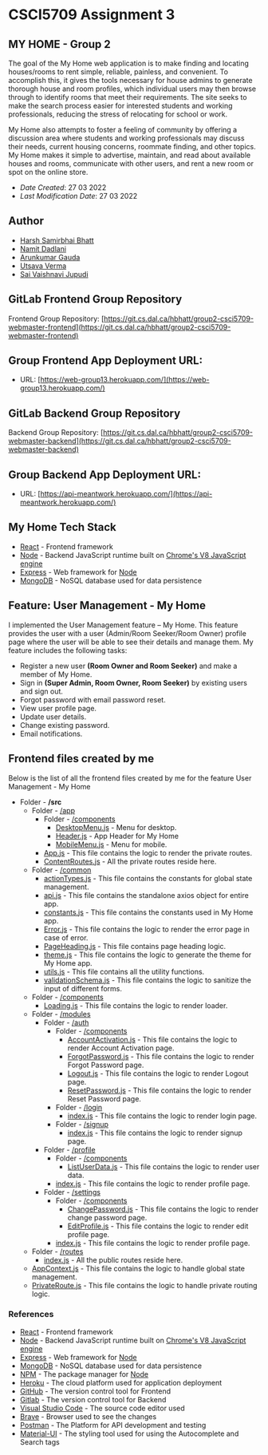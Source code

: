# CSCI5709 Assignment 3

## MY HOME - Group 2

The goal of the My Home web application is to make finding and locating houses/rooms to rent simple, reliable, painless, and convenient. To accomplish this, it gives the tools necessary for house admins to generate thorough house and room profiles, which individual users may then browse through to identify rooms that meet their requirements. The site seeks to make the search process easier for interested students and working professionals, reducing the stress of relocating for school or work.

My Home also attempts to foster a feeling of community by offering a discussion area where students and working professionals may discuss their needs, current housing concerns, roommate finding, and other topics. My Home makes it simple to advertise, maintain, and read about available houses and rooms, communicate with other users, and rent a new room or spot on the online store.

- _Date Created_: 27 03 2022
- _Last Modification Date_: 27 03 2022

## Author

- [Harsh Samirbhai Bhatt](mailto:harsh.bhatt@dal.ca)
- [Namit Dadlani](mailto:nm856602@dal.ca)
- [Arunkumar Gauda](mailto:arung@dal.ca)
- [Utsava Verma](mailto:ut752143@dal.ca)
- [Sai Vaishnavi Jupudi](mailto:sv984706@dal.ca)

## GitLab Frontend Group Repository

Frontend Group Repository: [https://git.cs.dal.ca/hbhatt/group2-csci5709-webmaster-frontend](https://git.cs.dal.ca/hbhatt/group2-csci5709-webmaster-frontend)

## Group Frontend App Deployment URL:

- URL: [https://web-group13.herokuapp.com/](https://web-group13.herokuapp.com/)

## GitLab Backend Group Repository

Backend Group Repository: [https://git.cs.dal.ca/hbhatt/group2-csci5709-webmaster-backend](https://git.cs.dal.ca/hbhatt/group2-csci5709-webmaster-backend)

## Group Backend App Deployment URL:

- URL: [https://api-meantwork.herokuapp.com/](https://api-meantwork.herokuapp.com/)

## My Home Tech Stack

- [React](https://reactjs.org/) - Frontend framework
- [Node](https://nodejs.org/) - Backend JavaScript runtime built on [Chrome's V8 JavaScript engine](https://v8.dev/)
- [Express](https://expressjs.com/) - Web framework for [Node](https://nodejs.org/)
- [MongoDB](https://www.mongodb.com/) - NoSQL database used for data persistence

## Feature: User Management - My Home

I implemented the User Management feature – My Home. This feature provides the user with a user (Admin/Room Seeker/Room Owner) profile page where the user will be able to see their details and manage them. My feature includes the following tasks:

- Register a new user **(Room Owner and Room Seeker)** and make a member of My Home.
- Sign in **(Super Admin, Room Owner, Room Seeker)** by existing users and sign out.
- Forgot password with email password reset.
- View user profile page.
- Update user details.
- Change existing password.
- Email notifications.

## Frontend files created by me

Below is the list of all the frontend files created by me for the feature User Management - My Home

- Folder - **/src**
  - Folder - [/app](https://git.cs.dal.ca/hbhatt/group2-csci5709-webmaster-frontend/-/tree/main/src/app)
    - Folder - [/components](https://git.cs.dal.ca/hbhatt/group2-csci5709-webmaster-frontend/-/tree/main/src/app)
      - [DesktopMenu.js](https://git.cs.dal.ca/hbhatt/group2-csci5709-webmaster-frontend/-/tree/main/src/app/components/DesktopMenu.js) - Menu for desktop.
      - [Header.js](https://git.cs.dal.ca/hbhatt/group2-csci5709-webmaster-frontend/-/tree/main/src/app/components/Header.js) - App Header for My Home
      - [MobileMenu.js](https://git.cs.dal.ca/hbhatt/group2-csci5709-webmaster-frontend/-/tree/main/src/app/components/MobileMenu.js) - Menu for mobile.
    - [App.js](https://git.cs.dal.ca/hbhatt/group2-csci5709-webmaster-frontend/-/tree/main/src/app/App.js) - This file contains the logic to render the private routes.
    - [ContentRoutes.js](https://git.cs.dal.ca/hbhatt/group2-csci5709-webmaster-frontend/-/tree/main/src/app/ContentRoutes.js) - All the private routes reside here.
  - Folder - [/common](https://git.cs.dal.ca/hbhatt/group2-csci5709-webmaster-frontend/-/tree/main/src/common)
    - [actionTypes.js](https://git.cs.dal.ca/hbhatt/group2-csci5709-webmaster-frontend/-/tree/main/src/common/actionTypes.js) - This file contains the constants for global state management.
    - [api.js](https://git.cs.dal.ca/hbhatt/group2-csci5709-webmaster-frontend/-/tree/main/src/common/api.js) - This file contains the standalone axios object for entire app.
    - [constants.js](https://git.cs.dal.ca/hbhatt/group2-csci5709-webmaster-frontend/-/tree/main/src/common/constants.js) - This file contains the constants used in My Home app.
    - [Error.js](https://git.cs.dal.ca/hbhatt/group2-csci5709-webmaster-frontend/-/tree/main/src/common/Error.js) - This file contains the logic to render the error page in case of error.
    - [PageHeading.js](https://git.cs.dal.ca/hbhatt/group2-csci5709-webmaster-frontend/-/tree/main/src/common/PageHeading.js) - This file contains page heading logic.
    - [theme.js](https://git.cs.dal.ca/hbhatt/group2-csci5709-webmaster-frontend/-/tree/main/src/common/theme.js) - This file contains the logic to generate the theme for My Home app.
    - [utils.js](https://git.cs.dal.ca/hbhatt/group2-csci5709-webmaster-frontend/-/tree/main/src/common/utils.js) - This file contains all the utility functions.
    - [validationSchema.js](https://git.cs.dal.ca/hbhatt/group2-csci5709-webmaster-frontend/-/tree/main/src/common/validationSchema.js) - This file contains the logic to sanitize the input of different forms.
  - Folder - [/components](https://git.cs.dal.ca/hbhatt/group2-csci5709-webmaster-frontend/-/tree/main/src/components)
    - [Loading.js](https://git.cs.dal.ca/hbhatt/group2-csci5709-webmaster-frontend/-/tree/main/src/components/Loading.js) - This file contains the logic to render loader.
  - Folder - [/modules](https://git.cs.dal.ca/hbhatt/group2-csci5709-webmaster-frontend/-/tree/main/src/modules)
    - Folder - [/auth](https://git.cs.dal.ca/hbhatt/group2-csci5709-webmaster-frontend/-/tree/main/src/modules/auth)
      - Folder - [/components](https://git.cs.dal.ca/hbhatt/group2-csci5709-webmaster-frontend/-/tree/main/src/modules/auth/components)
        - [AccountActivation.js](https://git.cs.dal.ca/hbhatt/group2-csci5709-webmaster-frontend/-/tree/main/src/modules/auth/components/AccountActivation.js) - This file contains the logic to render Account Activation page.
        - [ForgotPassword.js](https://git.cs.dal.ca/hbhatt/group2-csci5709-webmaster-frontend/-/tree/main/src/modules/auth/components/ForgotPassword.js) - This file contains the logic to render Forgot Password page.
        - [Logout.js](https://git.cs.dal.ca/hbhatt/group2-csci5709-webmaster-frontend/-/tree/main/src/modules/auth/components/Logout.js) - This file contains the logic to render Logout page.
        - [ResetPassword.js](https://git.cs.dal.ca/hbhatt/group2-csci5709-webmaster-frontend/-/tree/main/src/modules/auth/components/ResetPassword.js) - This file contains the logic to render Reset Password page.
      - Folder - [/login](https://git.cs.dal.ca/hbhatt/group2-csci5709-webmaster-frontend/-/tree/main/src/modules/auth/login)
        - [index.js](https://git.cs.dal.ca/hbhatt/group2-csci5709-webmaster-frontend/-/tree/main/src/modules/auth/login/index.js) - This file contains the logic to render login page.
      - Folder - [/signup](https://git.cs.dal.ca/hbhatt/group2-csci5709-webmaster-frontend/-/tree/main/src/modules/auth/signup)
        - [index.js](https://git.cs.dal.ca/hbhatt/group2-csci5709-webmaster-frontend/-/tree/main/src/modules/auth/signup/index.js) - This file contains the logic to render signup page.
    - Folder - [/profile](https://git.cs.dal.ca/hbhatt/group2-csci5709-webmaster-frontend/-/tree/main/src/modules/profile)
      - Folder - [/components](https://git.cs.dal.ca/hbhatt/group2-csci5709-webmaster-frontend/-/tree/main/src/modules/profile/components)
        - [ListUserData.js](https://git.cs.dal.ca/hbhatt/group2-csci5709-webmaster-frontend/-/tree/main/src/modules/profile/components/ListUserData.js) - This file contains the logic to render user data.
      - [index.js](https://git.cs.dal.ca/hbhatt/group2-csci5709-webmaster-frontend/-/tree/main/src/modules/profile/index.js) - This file contains the logic to render profile page.
    - Folder - [/settings](https://git.cs.dal.ca/hbhatt/group2-csci5709-webmaster-frontend/-/tree/main/src/modules/settings)
      - Folder - [/components](https://git.cs.dal.ca/hbhatt/group2-csci5709-webmaster-frontend/-/tree/main/src/modules/settings/components)
        - [ChangePassword.js](https://git.cs.dal.ca/hbhatt/group2-csci5709-webmaster-frontend/-/tree/main/src/modules/settings/components/ChangePassword.js) - This file contains the logic to render change password page.
        - [EditProfile.js](https://git.cs.dal.ca/hbhatt/group2-csci5709-webmaster-frontend/-/tree/main/src/modules/settings/components/EditProfile.js) - This file contains the logic to render edit profile page.
      - [index.js](https://git.cs.dal.ca/hbhatt/group2-csci5709-webmaster-frontend/-/tree/main/src/modules/settings/index.js) - This file contains the logic to render profile page.
  - Folder - [/routes](https://git.cs.dal.ca/hbhatt/group2-csci5709-webmaster-frontend/-/tree/main/src/routes)
    - [index.js](https://git.cs.dal.ca/hbhatt/group2-csci5709-webmaster-frontend/-/tree/main/src/routes/index.js) - All the public routes reside here.
  - [AppContext.js](https://git.cs.dal.ca/hbhatt/group2-csci5709-webmaster-frontend/-/tree/main/src/AppContext.js) - This file contains the logic to handle global state management.
  - [PrivateRoute.js](https://git.cs.dal.ca/hbhatt/group2-csci5709-webmaster-frontend/-/tree/main/src/PrivateRoute.js) - This file contains the logic to handle private routing logic.

### References

- [React](https://reactjs.org/) - Frontend framework
- [Node](https://nodejs.org/) - Backend JavaScript runtime built on [Chrome's V8 JavaScript engine](https://v8.dev/)
- [Express](https://expressjs.com/) - Web framework for [Node](https://nodejs.org/)
- [MongoDB](https://www.mongodb.com/) - NoSQL database used for data persistence
- [NPM](https://www.npmjs.com/) - The package manager for [Node](https://nodejs.org/)
- [Heroku](https://dashboard.heroku.com/) - The cloud platform used for application deployment
- [GitHub](https://github.com/) - The version control tool for Frontend
- [Gitlab](https://git.cs.dal.ca/) - The version control tool for Backend
- [Visual Studio Code](https://code.visualstudio.com/download) - The source code editor used
- [Brave](https://brave.com/) - Browser used to see the changes
- [Postman](https://www.postman.com/) - The Platform for API development and testing
- [Material-UI](https://mui.com/) - The styling tool used for using the Autocomplete and Search tags
